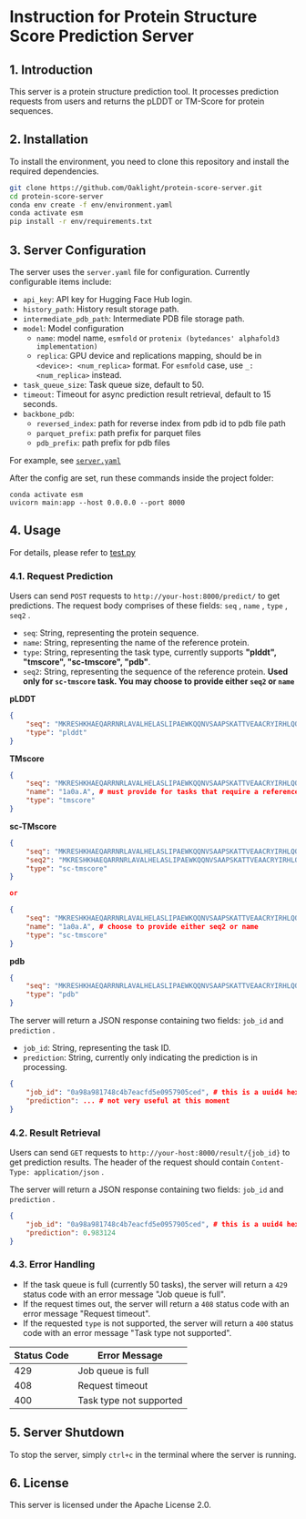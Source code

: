 # Instruction for Protein Structure Score Prediction Server

## 1. Introduction

This server is a protein structure prediction tool. It processes prediction requests from users and returns the pLDDT or TM-Score for protein sequences.

## 2. Installation

To install the environment, you need to clone this repository and install the required dependencies.

```bash
git clone https://github.com/Oaklight/protein-score-server.git
cd protein-score-server
conda env create -f env/environment.yaml
conda activate esm
pip install -r env/requirements.txt
```

## 3. Server Configuration

The server uses the `server.yaml` file for configuration. Currently configurable items include:

* `api_key`: API key for Hugging Face Hub login.
* `history_path`: History result storage path.
* `intermediate_pdb_path`: Intermediate PDB file storage path.
* `model`: Model configuration
    - `name`: model name, `esmfold` or `protenix (bytedances' alphafold3 implementation)`
    - `replica`: GPU device and replications mapping, should be in `<device>: <num_replica>` format. For `esmfold` case, use `_: <num_replica>` instead.
* `task_queue_size`: Task queue size, default to 50.
* `timeout`: Timeout for async prediction result retrieval, default to 15 seconds.
* `backbone_pdb`:
    - `reversed_index`: path for reverse index from pdb id to pdb file path
    - `parquet_prefix`: path prefix for parquet files
    - `pdb_prefix`: path prefix for pdb files

For example, see [ `server.yaml` ](./server.yaml)

After the config are set, run these commands inside the project folder:

```shell
conda activate esm
uvicorn main:app --host 0.0.0.0 --port 8000
```

## 4. Usage

For details, please refer to [test.py](./test.py)

### 4.1. Request Prediction

Users can send `POST` requests to `http://your-host:8000/predict/` to get predictions. The request body comprises of these fields: `seq` , `name` , `type` , `seq2` .

* `seq`: String, representing the protein sequence.
* `name`: String, representing the name of the reference protein.
* `type`: String, representing the task type, currently supports **"plddt", "tmscore", "sc-tmscore", "pdb"**.
* `seq2`: String, representing the sequence of the reference protein. **Used only for `sc-tmscore` task. You may choose to provide either `seq2` or `name`**

**pLDDT**

```json
{
    "seq": "MKRESHKHAEQARRNRLAVALHELASLIPAEWKQQNVSAAPSKATTVEAACRYIRHLQQNGST",
    "type": "plddt"
}
```

**TMscore**

```json
{
    "seq": "MKRESHKHAEQARRNRLAVALHELASLIPAEWKQQNVSAAPSKATTVEAACRYIRHLQQNGST",
    "name": "1a0a.A", # must provide for tasks that require a reference structure
    "type": "tmscore"
}
```

**sc-TMscore**

```json
{
    "seq": "MKRESHKHAEQARRNRLAVALHELASLIPAEWKQQNVSAAPSKATTVEAACRYIRHLQQNGST",
    "seq2": "MKRESHKHAEQARRNRLAVALHELASLIPAEWKQQNVSAAPSKATTVEAACRYIRHLQQNGST", # choose to provide either seq2 or name
    "type": "sc-tmscore"
}

or

{
    "seq": "MKRESHKHAEQARRNRLAVALHELASLIPAEWKQQNVSAAPSKATTVEAACRYIRHLQQNGST",
    "name": "1a0a.A", # choose to provide either seq2 or name
    "type": "sc-tmscore"
}
```

**pdb**

```json
{
    "seq": "MKRESHKHAEQARRNRLAVALHELASLIPAEWKQQNVSAAPSKATTVEAACRYIRHLQQNGST",
    "type": "pdb"
}
```

The server will return a JSON response containing two fields: `job_id` and `prediction` .

* `job_id`: String, representing the task ID.
* `prediction`: String, currently only indicating the prediction is in processing.

```json
{
    "job_id": "0a98a981748c4b7eacfd5e0957905ced", # this is a uuid4 hex string
    "prediction": ... # not very useful at this moment
}
```

### 4.2. Result Retrieval

Users can send `GET` requests to `http://your-host:8000/result/{job_id}` to get prediction results. The header of the request should contain `Content-Type: application/json` .

The server will return a JSON response containing two fields: `job_id` and `prediction` .

```json
{
    "job_id": "0a98a981748c4b7eacfd5e0957905ced", # this is a uuid4 hex string
    "prediction": 0.983124
}
```

### 4.3. Error Handling

* If the task queue is full (currently 50 tasks), the server will return a `429` status code with an error message "Job queue is full".
* If the request times out, the server will return a `408` status code with an error message "Request timeout".
* If the requested `type` is not supported, the server will return a `400` status code with an error message "Task type not supported".

| Status Code | Error Message |
| --- | --- |
| 429 | Job queue is full |
| 408 | Request timeout |
| 400 | Task type not supported |

## 5. Server Shutdown

To stop the server, simply `ctrl+c` in the terminal where the server is running.

## 6. License

This server is licensed under the Apache License 2.0.
